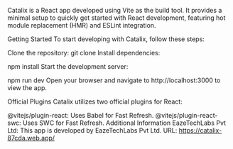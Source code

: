 Catalix is a React app developed using Vite as the build tool. It provides a minimal setup to quickly get started with React development, featuring hot module replacement (HMR) and ESLint integration.

Getting Started
To start developing with Catalix, follow these steps:

Clone the repository:
git clone <repository-url>
Install dependencies:

npm install
Start the development server:

npm run dev
Open your browser and navigate to http://localhost:3000 to view the app.

Official Plugins
Catalix utilizes two official plugins for React:

@vitejs/plugin-react: Uses Babel for Fast Refresh.
@vitejs/plugin-react-swc: Uses SWC for Fast Refresh.
Additional Information
EazeTechLabs Pvt Ltd: This app is developed by EazeTechLabs Pvt Ltd.
URL: https://catalix-87cda.web.app/
